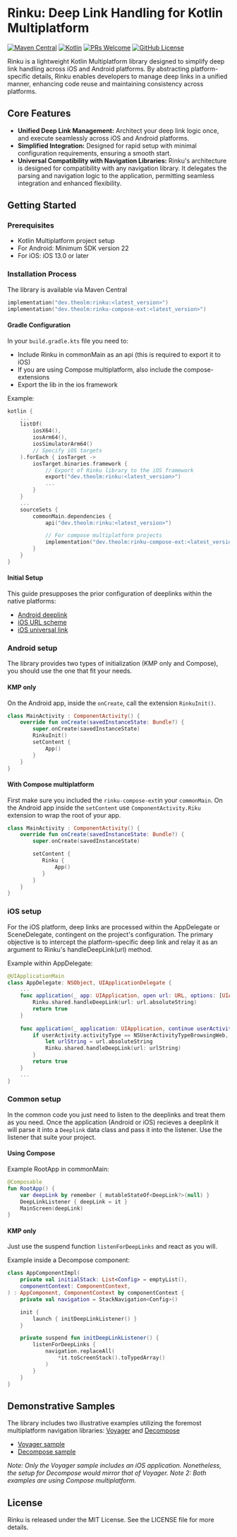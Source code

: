 # Rinku: Deep Link Handling for Kotlin Multiplatform
[![Maven Central](https://img.shields.io/maven-central/v/dev.theolm/rinku)](https://mvnrepository.com/artifact/dev.theolm)
[![Kotlin](https://img.shields.io/badge/kotlin-1.9.23-blue.svg?logo=kotlin)](http://kotlinlang.org)
[![PRs Welcome](https://img.shields.io/badge/PRs-welcome-brightgreen.svg)](https://github.com/theolm/rinku)
[![GitHub License](https://img.shields.io/badge/license-MIT-blue.svg?style=flat)](https://opensource.org/licenses/MIT)

Rinku is a lightweight Kotlin Multiplatform library designed to simplify deep link handling across iOS and Android platforms. By abstracting platform-specific details, Rinku enables developers to manage deep links in a unified manner, enhancing code reuse and maintaining consistency across platforms.


## Core Features

- **Unified Deep Link Management:** Architect your deep link logic once, and execute seamlessly across iOS and Android platforms.
- **Simplified Integration:** Designed for rapid setup with minimal configuration requirements, ensuring a smooth start.
- **Universal Compatibility with Navigation Libraries:** Rinku's architecture is designed for compatibility with any navigation library. It delegates the parsing and navigation logic to the application, permitting seamless integration and enhanced flexibility.

## Getting Started

### Prerequisites

- Kotlin Multiplatform project setup
- For Android: Minimum SDK version 22
- For iOS: iOS 13.0 or later

### Installation Process
The library is available via Maven Central
```kt
implementation("dev.theolm:rinku:<latest_version>")
implementation("dev.theolm:rinku-compose-ext:<latest_version>")
```

#### Gradle Configuration

In your `build.gradle.kts` file you need to:
- Include Rinku in commonMain as an api (this is required to export it to iOS)
- If you are using Compose multiplatform, also include the compose-extensions
- Export the lib in the ios framework


Example:
```kt
kotlin {
    ...
    listOf(
        iosX64(),
        iosArm64(),
        iosSimulatorArm64()
        // Specify iOS targets
    ).forEach { iosTarget ->
        iosTarget.binaries.framework {
            // Export of Rinku library to the iOS framework
            export("dev.theolm:rinku:<latest_version>")
            ...
        }
    }
    ...
    sourceSets {
        commonMain.dependencies {
            api("dev.theolm:rinku:<latest_version>")

            // For compose multiplatform projects
            implementation("dev.theolm:rinku-compose-ext:<latest_version>")
        }
    }
}
```

#### Initial Setup
This guide presupposes the prior configuration of deeplinks within the native platforms:

- [Android deeplink](https://developer.android.com/training/app-links/deep-linking?hl=pt-br)
- [iOS URL scheme](https://developer.apple.com/documentation/xcode/defining-a-custom-url-scheme-for-your-app)
- [iOS universal link](https://developer.apple.com/documentation/xcode/supporting-universal-links-in-your-app)

### Android setup
The library provides two types of initialization (KMP only and Compose), you should use the one that fit your needs.

#### KMP only
On the Android app, inside the `onCreate`, call the extension `RinkuInit()`.
```kt
class MainActivity : ComponentActivity() {
    override fun onCreate(savedInstanceState: Bundle?) {
        super.onCreate(savedInstanceState)
        RinkuInit()
        setContent {
            App()
        }
    }
}
```

#### With Compose multiplatform
First make sure you included the `rinku-compose-ext`in your `commonMain`.
On the Android app inside the `setContent` use `ComponentActivity.Riku` extension to wrap the root of your app.

```kt
class MainActivity : ComponentActivity() {
    override fun onCreate(savedInstanceState: Bundle?) {
        super.onCreate(savedInstanceState)

        setContent {
           Rinku {
               App()
           }
        }
    }
}
```

### iOS setup

For the iOS platform, deep links are processed within the AppDelegate or SceneDelegate, contingent on the project's configuration. The primary objective is to intercept the platform-specific deep link and relay it as an argument to Rinku's handleDeepLink(url) method.

Example within AppDelegate:


```swift
@UIApplicationMain
class AppDelegate: NSObject, UIApplicationDelegate {
    ...
    func application(_ app: UIApplication, open url: URL, options: [UIApplication.OpenURLOptionsKey : Any] = [:]) -> Bool {
        Rinku.shared.handleDeepLink(url: url.absoluteString)
        return true
    }
    
    func application(_ application: UIApplication, continue userActivity: NSUserActivity, restorationHandler: @escaping ([UIUserActivityRestoring]?) -> Void) -> Bool {
        if userActivity.activityType == NSUserActivityTypeBrowsingWeb, let url = userActivity.webpageURL {
            let urlString = url.absoluteString
            Rinku.shared.handleDeepLink(url: urlString)
        }
        return true
    }
    ...
}
```

### Common setup
In the common code you just need to listen to the deeplinks and treat them as you need. Once the application (Android or iOS) recieves a deeplink it will parse it into a `Deeplink` data class and pass it into the listener. Use the listener that suite your project.

#### Using Compose

Example RootApp in commonMain:
```kt
@Composable
fun RootApp() {
    var deepLink by remember { mutableStateOf<DeepLink?>(null) }
    DeepLinkListener { deepLink = it }
    MainScreen(deepLink)
}
```

#### KMP only
Just use the suspend function `listenForDeepLinks` and react as you will.

Example inside a Decompose component:
```kt
class AppComponentImpl(
    private val initialStack: List<Config> = emptyList(),
    componentContext: ComponentContext,
) : AppComponent, ComponentContext by componentContext {
    private val navigation = StackNavigation<Config>()

    init {
        launch { initDeepLinkListener() } 
    }

    private suspend fun initDeepLinkListener() {
        listenForDeepLinks { 
            navigation.replaceAll(
                *it.toScreenStack().toTypedArray()
            )
        }
    }
}

```


## Demonstrative Samples
The library includes two illustrative examples utilizing the foremost multiplatform navigation libraries: [Voyager](https://voyager.adriel.cafe/) and [Decompose](https://github.com/arkivanov/Decompose)

- [Voyager sample](https://github.com/theolm/Rinku/tree/main/samples/voyager)
- [Decompose sample](https://github.com/theolm/Rinku/tree/main/samples/decompose)

*Note: Only the Voyager sample includes an iOS application. Nonetheless, the setup for Decompose would mirror that of Voyager.*
*Note 2: Both examples are using Compose multiplatform.*

## License
Rinku is released under the MIT License. See the LICENSE file for more details.